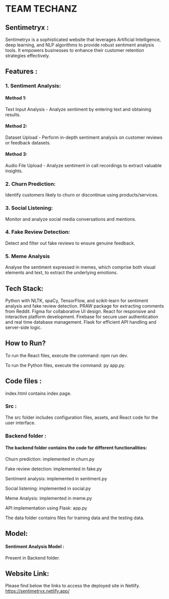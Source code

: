 # TEAM TECHANZ

## Sentimetryx : 
Sentimetryx is a sophisticated website that leverages Artificial Intelligence, deep learning, and NLP algorithms to provide robust sentiment analysis tools. It empowers businesses to enhance their customer retention strategies effectively.

## Features :

### 1. Sentiment Analysis:

#### Method 1: 
Text Input Analysis - Analyze sentiment by entering text and obtaining results.

#### Method 2: 
Dataset Upload - Perform in-depth sentiment analysis on customer reviews or feedback datasets.

#### Method 3: 
Audio File Upload - Analyze sentiment in call recordings to extract valuable insights.

### 2. Churn Prediction:

Identify customers likely to churn or discontinue using products/services.

### 3. Social Listening:

Monitor and analyze social media conversations and mentions.

### 4. Fake Review Detection:

Detect and filter out fake reviews to ensure genuine feedback.

### 5. Meme Analysis

Analyse the sentiment expressed in memes, which comprise both visual elements and text, to extract the underlying emotions.

## Tech Stack:

Python with NLTK, spaCy, TensorFlow, and scikit-learn for sentiment analysis and fake review detection.
PRAW package for extracting comments from Reddit.
Figma for collaborative UI design.
React for responsive and interactive platform development.
Firebase for secure user authentication and real time database management.
Flask for efficient API handling and server-side logic.

## How to Run?

To run the React files, execute the command: npm run dev.

To run the Python files, execute the command: py app.py.

## Code files :
index.html contains index page.
### Src :
The src folder includes configuration files, assets, and React code for the user interface.

### Backend folder :
#### The backend folder contains the code for different functionalities:

Churn prediction: implemented in churn.py

Fake review detection: implemented in fake.py

Sentiment analysis: implemented in sentiment.py

Social listening: implemented in social.py

Meme Analysis: implemented in meme.py

API implementation using Flask: app.py

 The data folder contains files for training data and the testing data.


## Model:


#### Sentiment Analysis Model :

Present in Backend folder.


## Website Link:

Please find below the links to access the deployed site in Netlify.
https://sentimetryx.netlify.app/
